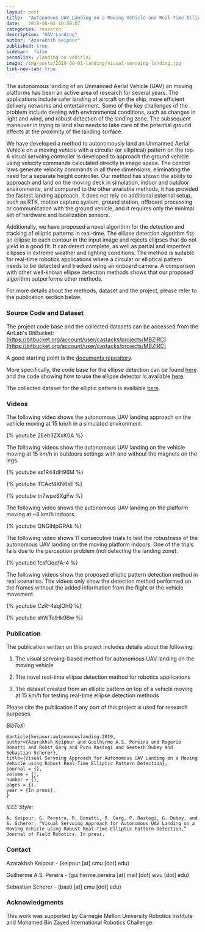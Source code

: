 ```yaml
---
layout: post
title:  "Autonomous UAV Landing on a Moving Vehicle and Real-Time Ellipse Detection"
date:   2019-08-01 10:50:07
categories: research
description: "UAV Landing"
author: "Azarakhsh Keipour"
published: true
sidebar:  false
permalink: /landing-on-vehicle/
image: /img/posts/2019-08-01-landing/visual-servoing-landing.jpg
link-new-tab: true
---
```


The autonomous landing of an Unmanned Aerial Vehicle (UAV) on moving platforms has been an active area of research for several years. The applications include safer landing of aircraft on the ship, more efficient delivery networks and entertainment. Some of the key challenges of the problem include dealing with environmental conditions, such as changes in light and wind, and robust detection of the landing zone. The subsequent maneuver in trying to land also needs to take care of the potential ground effects at the proximity of the landing surface. 

We have developed a method to autonomously land an Unmanned Aerial Vehicle on a moving vehicle with a circular (or elliptical) pattern on the top. A visual servoing controller is developed to approach the ground vehicle using velocity commands calculated directly in image space. The control laws generate velocity commands in all three dimensions, eliminating the need for a separate height controller. Our method has shown the ability to approach and land on the moving deck in simulation, indoor and outdoor environments, and compared to the other available methods, it has provided the fastest landing approach. It does not rely on additional external setup, such as RTK, motion capture system, ground station, offboard processing or communication with the ground vehicle, and it requires only the minimal set of hardware and localization sensors. 

Additionally, we have proposed a novel algorithm for the detection and tracking of elliptic patterns in real-time. The ellipse detection algorithm fits an ellipse to each contour in the input image and rejects ellipses that do not yield in a good fit. It can detect complete, as well as partial and imperfect ellipses in extreme weather and lighting conditions. The method is suitable for real-time robotics applications where a circular or elliptical pattern needs to be detected and tracked using an onboard camera. A comparison with other well-known ellipse detection methods shows that our proposed algorithm outperforms other methods. 

For more details about the methods, dataset and the project, please refer to the publication section below. 

### Source Code and Dataset

The project code base and the collected datasets can be accessed from the AirLab's BitBucket: [https://bitbucket.org/account/user/castacks/projects/MBZIRC](https://bitbucket.org/account/user/castacks/projects/MBZIRC) 

A good starting point is the [documents repository](https://bitbucket.org/castacks/mbzirc_documents/wiki/Home). 

More specifically, the code base for the ellipse detection can be found [here](https://bitbucket.org/castacks/mbzirc_commons/) and the code showing how to use the ellipse detector is available [here](https://bitbucket.org/castacks/mbzirc_decktrack). 

The collected dataset for the elliptic pattern is available [here](http://bit.ly/airlabmbzdataset). 

### Videos

The following video shows the autonomous UAV landing approach on the vehicle moving at 15 km/h in a simulated environment. 

{% youtube 2Eeh3ZXxK0A %}


The following videos show the autonomous UAV landing on the vehicle moving at 15 km/h in outdoors settings with and without the magnets on the legs. 

{% youtube xs1R44dH96M %}

{% youtube TCAcf4XN6sE %}

{% youtube tn7wpeSXgFw %}

The following video shows the autonomous UAV landing on the platform moving at ~8 km/h indoors. 

{% youtube QNGihlpGRAk %}

The following video shows 11 consecutive trials to test the robustness of the autonomous UAV landing on the moving platform indoors. One of the trials fails due to the perception problem (not detecting the landing zone). 

{% youtube fcsfQqqfA-4 %}

The following videos show the proposed elliptic pattern detection method in real scenarios. The videos only show the detection method performed on the frames without the added information from the flight or the vehicle movement. 

{% youtube CzR-4aqlOhQ %}

{% youtube shWToIHk9Bw %}

### Publication

The publication written on this project includes details about the following: 

1. The visual servoing-based method for autonomous UAV landing on the moving vehicle

1. The novel real-time ellipse detection method for robotics applications

1. The dataset created from an elliptic pattern on top of a vehicle moving at 15 km/h for testing real-time ellipse detection methods

Please cite the publication if any part of this project is used for research purposes. 

*BibTeX:* 

```
@article{keipour:autonomouslanding:2019,
author={Azarakhsh Keipour and Guilherme A.S. Pereira and Rogerio Bonatti and Rohit Garg and Puru Rastogi and Geetesh Dubey and Sebastian Scherer},
title={Visual Servoing Approach for Autonomous UAV Landing on a Moving Vehicle using Robust Real-Time Elliptic Pattern Detection},
journal = {},
volume = {},
number = {},
pages = {},
year = {In press},
} 
```

*IEEE Style:* 

```
A. Keipour, G. Pereira, R. Bonatti, R. Garg, P. Rastogi, G. Dubey, and S. Scherer, “Visual Servoing Approach for Autonomous UAV Landing on a Moving Vehicle using Robust Real-Time Elliptic Pattern Detection,” Journal of Field Robotics, In press. 
```

### Contact 

Azarakhsh Keipour - (keipour [at] cmu [dot] edu) 

Guilherme A.S. Pereira - (guilherme.pereira [at] mail [dot] wvu [dot] edu) 

Sebastian Scherer - (basti [at] cmu [dot] edu) 

### Acknowledgments

This work was supported by Carnegie Mellon University Robotics Institute and Mohamed Bin Zayed International Robotics Challenge.